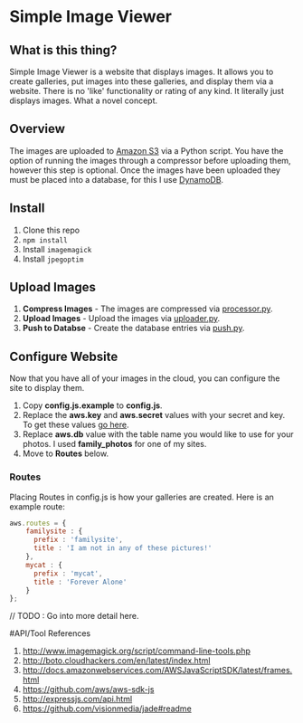 Simple Image Viewer
====

What is this thing?
-------------------
Simple Image Viewer is a website that displays images.  It allows you to create galleries, put images into these galleries, and display them via a website.  There is no 'like' functionality or rating of any kind.  It literally just displays images.  What a novel concept.

Overview
--------
The images are uploaded to [Amazon S3](http://aws.amazon.com/s3/) via a Python script.  You have the option of running the images through a compressor before uploading them, however this step is optional.  Once the images have been uploaded they must be placed into a database, for this I use [DynamoDB](http://aws.amazon.com/dynamodb/).

Install
-------
1. Clone this repo
2. `npm install`
3. Install `imagemagick`
4. Install `jpegoptim`

## Upload Images
1. **Compress Images** - The images are compressed via [processor.py](https://github.com/bradj/simpleimageviewer/blob/master/imageprocessing/processor.py).
2. **Upload Images** - Upload the images via [uploader.py](https://github.com/bradj/simpleimageviewer/blob/master/imageprocessing/uploader.py).
3. **Push to Databse** - Create the database entries via [push.py](https://github.com/bradj/simpleimageviewer/blob/master/imageprocessing/push.py). 

## Configure Website
Now that you have all of your images in the cloud, you can configure the site to display them.

1. Copy **config.js.example** to **config.js**.
2. Replace the **aws.key** and **aws.secret** values with your secret and key.  To get these values [go here](http://aws.amazon.com/account/).
3. Replace **aws.db** value with the table name you would like to use for your photos.  I used **family_photos** for one of my sites.
4. Move to **Routes** below.

### Routes
Placing Routes in config.js is how your galleries are created.  Here is an example route:

```javascript
aws.routes = {
    familysite : {
      prefix : 'familysite',
      title : 'I am not in any of these pictures!'
    },
    mycat : {
      prefix : 'mycat',
      title : 'Forever Alone'
    }
};
```

// TODO : Go into more detail here.

#API/Tool References

1. http://www.imagemagick.org/script/command-line-tools.php
2. http://boto.cloudhackers.com/en/latest/index.html
3. http://docs.amazonwebservices.com/AWSJavaScriptSDK/latest/frames.html
4. https://github.com/aws/aws-sdk-js
5. http://expressjs.com/api.html
6. https://github.com/visionmedia/jade#readme
